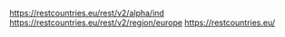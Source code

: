 https://restcountries.eu/rest/v2/alpha/ind
https://restcountries.eu/rest/v2/region/europe
https://restcountries.eu/

